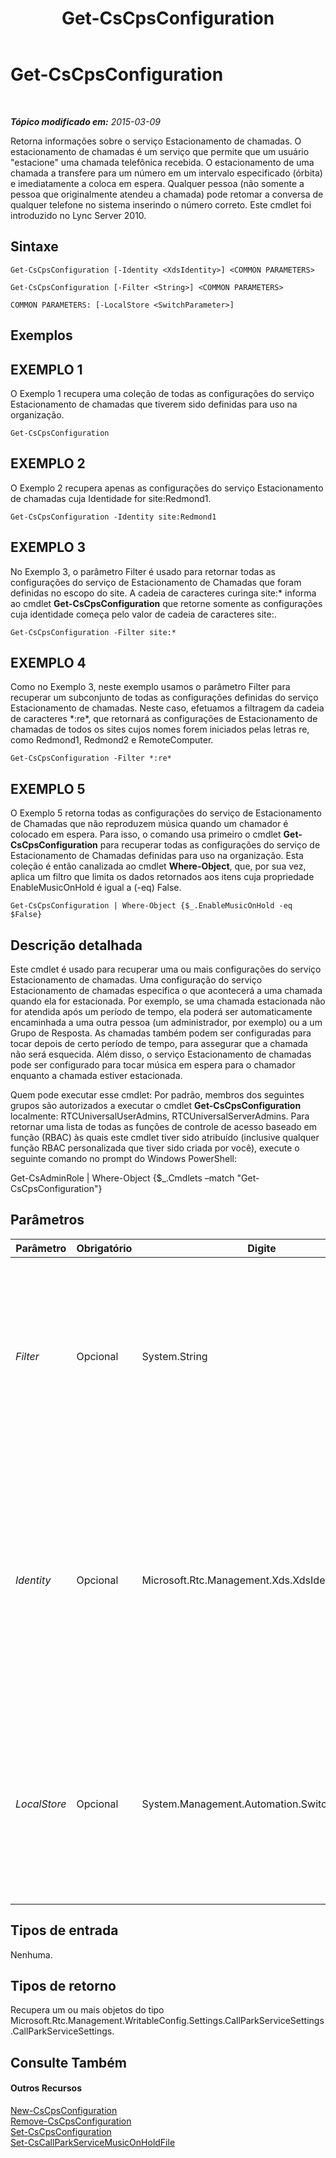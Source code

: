 ﻿---
title: Get-CsCpsConfiguration
TOCTitle: Get-CsCpsConfiguration
ms:assetid: d81ee8fe-d02b-4f60-a4d5-6aa84f65d156
ms:mtpsurl: https://technet.microsoft.com/pt-br/library/Gg398948(v=OCS.15)
ms:contentKeyID: 49308273
ms.date: 05/19/2016
mtps_version: v=OCS.15
ms.translationtype: HT
---

# Get-CsCpsConfiguration

 

_**Tópico modificado em:** 2015-03-09_

Retorna informações sobre o serviço Estacionamento de chamadas. O estacionamento de chamadas é um serviço que permite que um usuário "estacione" uma chamada telefônica recebida. O estacionamento de uma chamada a transfere para um número em um intervalo especificado (órbita) e imediatamente a coloca em espera. Qualquer pessoa (não somente a pessoa que originalmente atendeu a chamada) pode retomar a conversa de qualquer telefone no sistema inserindo o número correto. Este cmdlet foi introduzido no Lync Server 2010.

## Sintaxe

    Get-CsCpsConfiguration [-Identity <XdsIdentity>] <COMMON PARAMETERS>

    Get-CsCpsConfiguration [-Filter <String>] <COMMON PARAMETERS>

    COMMON PARAMETERS: [-LocalStore <SwitchParameter>]

## Exemplos

## EXEMPLO 1

O Exemplo 1 recupera uma coleção de todas as configurações do serviço Estacionamento de chamadas que tiverem sido definidas para uso na organização.

    Get-CsCpsConfiguration

## EXEMPLO 2

O Exemplo 2 recupera apenas as configurações do serviço Estacionamento de chamadas cuja Identidade for site:Redmond1.

    Get-CsCpsConfiguration -Identity site:Redmond1

## EXEMPLO 3

No Exemplo 3, o parâmetro Filter é usado para retornar todas as configurações do serviço de Estacionamento de Chamadas que foram definidas no escopo do site. A cadeia de caracteres curinga site:\* informa ao cmdlet **Get-CsCpsConfiguration** que retorne somente as configurações cuja identidade começa pelo valor de cadeia de caracteres site:.

    Get-CsCpsConfiguration -Filter site:*

## EXEMPLO 4

Como no Exemplo 3, neste exemplo usamos o parâmetro Filter para recuperar um subconjunto de todas as configurações definidas do serviço Estacionamento de chamadas. Neste caso, efetuamos a filtragem da cadeia de caracteres \*:re\*, que retornará as configurações de Estacionamento de chamadas de todos os sites cujos nomes forem iniciados pelas letras re, como Redmond1, Redmond2 e RemoteComputer.

    Get-CsCpsConfiguration -Filter *:re*

## EXEMPLO 5

O Exemplo 5 retorna todas as configurações do serviço de Estacionamento de Chamadas que não reproduzem música quando um chamador é colocado em espera. Para isso, o comando usa primeiro o cmdlet **Get-CsCpsConfiguration** para recuperar todas as configurações do serviço de Estacionamento de Chamadas definidas para uso na organização. Esta coleção é então canalizada ao cmdlet **Where-Object**, que, por sua vez, aplica um filtro que limita os dados retornados aos itens cuja propriedade EnableMusicOnHold é igual a (-eq) False.

    Get-CsCpsConfiguration | Where-Object {$_.EnableMusicOnHold -eq $False}

## Descrição detalhada

Este cmdlet é usado para recuperar uma ou mais configurações do serviço Estacionamento de chamadas. Uma configuração do serviço Estacionamento de chamadas especifica o que acontecerá a uma chamada quando ela for estacionada. Por exemplo, se uma chamada estacionada não for atendida após um período de tempo, ela poderá ser automaticamente encaminhada a uma outra pessoa (um administrador, por exemplo) ou a um Grupo de Resposta. As chamadas também podem ser configuradas para tocar depois de certo período de tempo, para assegurar que a chamada não será esquecida. Além disso, o serviço Estacionamento de chamadas pode ser configurado para tocar música em espera para o chamador enquanto a chamada estiver estacionada.

Quem pode executar esse cmdlet: Por padrão, membros dos seguintes grupos são autorizados a executar o cmdlet **Get-CsCpsConfiguration** localmente: RTCUniversalUserAdmins, RTCUniversalServerAdmins. Para retornar uma lista de todas as funções de controle de acesso baseado em função (RBAC) às quais este cmdlet tiver sido atribuído (inclusive qualquer função RBAC personalizada que tiver sido criada por você), execute o seguinte comando no prompt do Windows PowerShell:

Get-CsAdminRole | Where-Object {$\_.Cmdlets –match "Get-CsCpsConfiguration"}

## Parâmetros


<table>
<colgroup>
<col style="width: 25%" />
<col style="width: 25%" />
<col style="width: 25%" />
<col style="width: 25%" />
</colgroup>
<thead>
<tr class="header">
<th>Parâmetro</th>
<th>Obrigatório</th>
<th>Digite</th>
<th>Descrição</th>
</tr>
</thead>
<tbody>
<tr class="odd">
<td><p><em>Filter</em></p></td>
<td><p>Opcional</p></td>
<td><p>System.String</p></td>
<td><p>Permite executar uma busca de caracteres curinga, para recuperar somente as configurações com valores de identidade que coincidirem com a cadeia de caracteres curinga.</p></td>
</tr>
<tr class="even">
<td><p><em>Identity</em></p></td>
<td><p>Opcional</p></td>
<td><p>Microsoft.Rtc.Management.Xds.XdsIdentity</p></td>
<td><p>O identificador exclusivo da configuração do serviço Estacionamento de chamadas que se deseja recuperar. O identificador será Global ou site:&lt;nomedosite&gt;, onde &lt;nomedosite&gt; é o nome do local ao qual se aplica a configuração.</p></td>
</tr>
<tr class="odd">
<td><p><em>LocalStore</em></p></td>
<td><p>Opcional</p></td>
<td><p>System.Management.Automation.SwitchParameter</p></td>
<td><p>Recupera as informações do serviço Estacionamento de chamadas na réplica local do Repositório de Gerenciamento Central, em vez do Repositório de Gerenciamento Central em si.</p></td>
</tr>
</tbody>
</table>


## Tipos de entrada

Nenhuma.

## Tipos de retorno

Recupera um ou mais objetos do tipo Microsoft.Rtc.Management.WritableConfig.Settings.CallParkServiceSettings.CallParkServiceSettings.

## Consulte Também

#### Outros Recursos

[New-CsCpsConfiguration](new-cscpsconfiguration.md)  
[Remove-CsCpsConfiguration](remove-cscpsconfiguration.md)  
[Set-CsCpsConfiguration](set-cscpsconfiguration.md)  
[Set-CsCallParkServiceMusicOnHoldFile](set-cscallparkservicemusiconholdfile.md)

